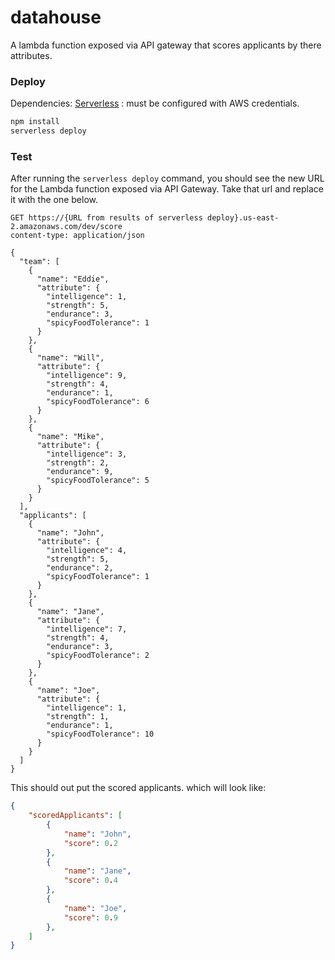 # datahouse

A lambda function exposed via API gateway that scores applicants by there attributes.


### Deploy
Dependencies: [Serverless](https://serverless.com/) : must be configured with AWS credentials.

```bash
npm install
serverless deploy
```

### Test
After running the `serverless deploy` command, you should see the new URL for the Lambda function exposed via API Gateway.  Take that url and replace it with the one below.

```
GET https://{URL from results of serverless deploy}.us-east-2.amazonaws.com/dev/score
content-type: application/json

{
  "team": [
    {
      "name": "Eddie",
      "attribute": {
        "intelligence": 1,
        "strength": 5,
        "endurance": 3,
        "spicyFoodTolerance": 1
      }
    },
    {
      "name": "Will",
      "attribute": {
        "intelligence": 9,
        "strength": 4,
        "endurance": 1,
        "spicyFoodTolerance": 6
      }
    },
    {
      "name": "Mike",
      "attribute": {
        "intelligence": 3,
        "strength": 2,
        "endurance": 9,
        "spicyFoodTolerance": 5
      }
    }
  ],
  "applicants": [
    {
      "name": "John",
      "attribute": {
        "intelligence": 4,
        "strength": 5,
        "endurance": 2,
        "spicyFoodTolerance": 1
      }
    },
    {
      "name": "Jane",
      "attribute": {
        "intelligence": 7,
        "strength": 4,
        "endurance": 3,
        "spicyFoodTolerance": 2
      }
    },
    {
      "name": "Joe",
      "attribute": {
        "intelligence": 1,
        "strength": 1,
        "endurance": 1,
        "spicyFoodTolerance": 10
      }
    }
  ]
}
```

This should out put the scored applicants. which will look like: 

```json
{
    "scoredApplicants": [
        {
            "name": "John",
            "score": 0.2
        },        
        {
            "name": "Jane",
            "score": 0.4
        },
        {
            "name": "Joe",
            "score": 0.9
        },
    ]
}
```